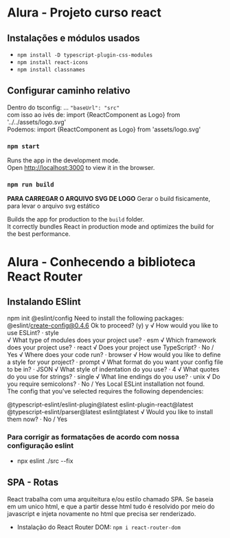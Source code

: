 # Alura - Projeto curso react

## Instalações e módulos usados
- `npm install -D typescript-plugin-css-modules`
- `npm install react-icons`
- `npm install classnames`

## Configurar caminho relativo
Dentro do tsconfig: ... `"baseUrl": "src"`   
com isso ao ivés de: import {ReactComponent as Logo} from '../../assets/logo.svg'   
Podemos: import {ReactComponent as Logo} from 'assets/logo.svg'  

### `npm start`

Runs the app in the development mode.\
Open [http://localhost:3000](http://localhost:3000) to view it in the browser.

### `npm run build`
**PARA CARREGAR O ARQUIVO SVG DE LOGO**
Gerar o build fisicamente, para levar o arquivo svg estático

Builds the app for production to the `build` folder.\
It correctly bundles React in production mode and optimizes the build for the best performance.

# Alura - Conhecendo a biblioteca React Router

## Instalando ESlint
npm init @eslint/config
Need to install the following packages:
  @eslint/create-config@0.4.6
Ok to proceed? (y) y
√ How would you like to use ESLint? · style       
√ What type of modules does your project use? · esm
√ Which framework does your project use? · react
√ Does your project use TypeScript? · No / Yes
√ Where does your code run? · browser
√ How would you like to define a style for your project? · prompt
√ What format do you want your config file to be in? · JSON
√ What style of indentation do you use? · 4
√ What quotes do you use for strings? · single
√ What line endings do you use? · unix
√ Do you require semicolons? · No / Yes
Local ESLint installation not found.   
The config that you've selected requires the following dependencies:

@typescript-eslint/eslint-plugin@latest eslint-plugin-react@latest @typescript-eslint/parser@latest eslint@latest
√ Would you like to install them now? · No / Yes

### Para corrigir as formatações de acordo com nossa configuração eslint
- npx eslint ./src --fix

## SPA - Rotas
React trabalha com uma arquiteitura e/ou estilo chamado SPA.
Se baseia em um unico html, e que a partir desse html tudo é resolvido por meio do javascript e injeta novamente no html que precisa ser renderizado.

- Instalação do React Router DOM: `npm i react-router-dom`
